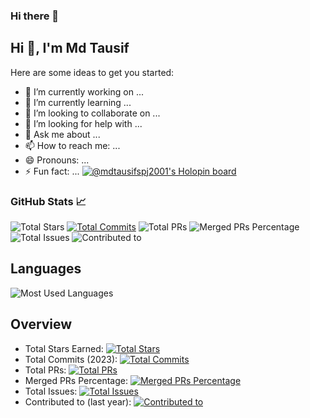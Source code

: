 ### Hi there 👋


## Hi 👋, I'm Md Tausif
Here are some ideas to get you started:

- 🔭 I’m currently working on ...
- 🌱 I’m currently learning ...
- 👯 I’m looking to collaborate on ...
- 🤔 I’m looking for help with ...
- 💬 Ask me about ...
- 📫 How to reach me: ...
- 😄 Pronouns: ...
- ⚡ Fun fact: ...
 [![@mdtausifspj2001's Holopin board](https://holopin.me/mdtausifspj2001)](https://holopin.io/@mdtausifspj2001)

### GitHub Stats 📈

![Total Stars](https://img.shields.io/github/stars/md-tausif09?style=flat-square)
[![Total Commits](https://img.shields.io/github/commit-activity/y/md-tausif09?style=flat-square)](https://img.shields.io/github/commit-status/md-tausif09/md-tausif09/main/commit
)
![Total PRs](https://img.shields.io/github/issues-pr/md-tausif09?style=flat-square)
![Merged PRs Percentage](https://img.shields.io/github/merge-pr-percentage/md-tausif09?style=flat-square)
![Total Issues](https://img.shields.io/github/issues/md-tausif09?style=flat-square)
![Contributed to](https://img.shields.io/github/contributors/md-tausif09/md-tausif09?style=flat-square)

## Languages

![Most Used Languages](https://github-readme-stats.vercel.app/api/top-langs/?username=md-tausif09&layout=compact)

## Overview

- Total Stars Earned: [![Total Stars](https://img.shields.io/github/stars/md-tausif09?style=flat-square)](https://github.com/md-tausif09)
- Total Commits (2023): [![Total Commits](https://img.shields.io/github/commit-activity/y/md-tausif09?style=flat-square)](https://github.com/md-tausif09)
- Total PRs: [![Total PRs](https://img.shields.io/github/issues-pr/md-tausif09?style=flat-square)](https://github.com/md-tausif09)
- Merged PRs Percentage: [![Merged PRs Percentage](https://img.shields.io/github/merge-pr-percentage/md-tausif09?style=flat-square)](https://github.com/md-tausif09)
- Total Issues: [![Total Issues](https://img.shields.io/github/issues/your-username?style=flat-square)](https://github.com/md-tausif09)
- Contributed to (last year): [![Contributed to](https://img.shields.io/github/contributors/md-tausif09/your-repo?style=flat-square)](https://github.com/md-tausif09/md-tausif09)





